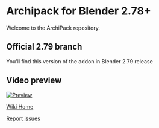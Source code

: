 # Archipack for Blender 2.78+

Welcome to the ArchiPack repository.

## Official 2.79 branch
You'll find this version of the addon in Blender 2.79 release

## Video preview
[![Preview](https://img.youtube.com/vi/OdXweTrZ6VY/0.jpg)](https://www.youtube.com/watch?v=OdXweTrZ6VY)


[Wiki Home](https://github.com/s-leger/archipack/wiki)   
 

[Report issues](https://github.com/s-leger/archipack/issues)  
